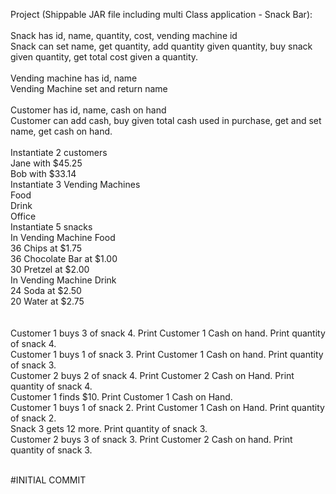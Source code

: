 Project (Shippable JAR file including multi Class application - Snack Bar):<br>
<br>
Snack has id, name, quantity, cost, vending machine id<br>
Snack can set name, get quantity, add quantity given quantity, buy snack given quantity, get total cost given a quantity.<br>
<br>
Vending machine has id, name<br>
Vending Machine set and return name<br>
<br>
Customer has id, name, cash on hand<br>
Customer can add cash, buy given total cash used in purchase, get and set name, get cash on hand.  <br>
<br>
Instantiate 2 customers<br>
	Jane with $45.25<br>
	Bob with $33.14<br>
Instantiate 3 Vending Machines<br>
	Food<br>
	Drink<br>
	Office<br>
Instantiate 5 snacks<br>
	In Vending Machine Food<br>
		36 Chips at $1.75<br>
		36 Chocolate Bar at $1.00<br>
		30 Pretzel at $2.00<br>
	In Vending Machine Drink<br>
		24 Soda at $2.50<br>
		20 Water at $2.75<br>
	<br>
<br>
Customer 1 buys 3 of snack 4. Print Customer 1 Cash on hand. Print quantity of snack 4.<br>
Customer 1 buys 1 of snack 3. Print Customer 1 Cash on hand. Print quantity of snack 3.<br>
Customer 2 buys 2 of snack 4. Print Customer 2 Cash on Hand. Print quantity of snack 4.<br>
Customer 1 finds $10. Print Customer 1 Cash on Hand.<br>
Customer 1 buys 1 of snack 2. Print Customer 1 Cash on Hand. Print quantity of snack 2.<br>
Snack 3 gets 12 more. Print quantity of snack 3.<br>
Customer 2 buys 3 of snack 3. Print Customer 2 Cash on hand. Print quantity of snack 3.<br>
<br>

#INITIAL COMMIT